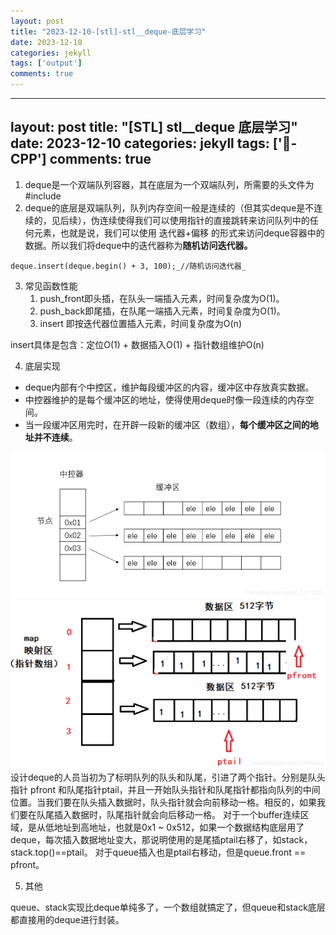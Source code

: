```yaml
---
layout: post
title: "2023-12-10-[stl]-stl__deque-底层学习"
date: 2023-12-10
categories: jekyll
tags: ['output']
comments: true
---
```


---
layout: post
title: "[STL] stl__deque 底层学习"
date: 2023-12-10
categories: jekyll
tags: ['🥁-CPP']
comments: true
---

1. deque是一个双端队列容器，其在底层为一个双端队列，所需要的头文件为#include<deque>
2. deque的底层是双端队列，队列内存空间一般是连续的（但其实deque是不连续的，见后续），伪连续使得我们可以使用指针的直接跳转来访问队列中的任何元素，也就是说，我们可以使用 迭代器+偏移 的形式来访问deque容器中的数据。所以我们将deque中的迭代器称为**随机访问迭代器。**

`deque.insert(deque.begin() + 3, 100);_//随机访问迭代器_`

3. 常见函数性能
   1. push_front即头插，在队头一端插入元素，时间复杂度为O(1)。
   2. push_back即尾插，在队尾一端插入元素，时间复杂度为O(1)。
   3. insert 即按迭代器位置插入元素，时间复杂度为O(n)

insert具体是包含：定位O(1) + 数据插入O(1) + 指针数组维护O(n)

4. 底层实现
- deque内部有个中控区，维护每段缓冲区的内容，缓冲区中存放真实数据。
- 中控器维护的是每个缓冲区的地址，使得使用deque时像一段连续的内存空间。
- 当一段缓冲区用完时，在开辟一段新的缓冲区（数组），**每个缓冲区之间的地址并不连续**。

![image.png](images/1686559214709-c03fd42b-d6b7-45e7-bec7-e7783d4d1cd0.png)
![image.png](images/1686559366927-6abb97e3-4430-4592-9568-6cfeda662886.png)
设计deque的人员当初为了标明队列的队头和队尾，引进了两个指针。分别是队头指针 pfront 和队尾指针ptail，并且一开始队头指针和队尾指针都指向队列的中间位置。当我们要在队头插入数据时，队头指针就会向前移动一格。相反的，如果我们要在队尾插入数据时，队尾指针就会向后移动一格。
对于一个buffer连续区域，是从低地址到高地址，也就是0x1 ~ 0x512，如果一个数据结构底层用了deque，每次插入数据地址变大，那说明使用的是尾插ptail右移了，如stack，stack.top()==ptail。
对于queue插入也是ptail右移动，但是queue.front == pfront。

5. 其他

queue、stack实现比deque单纯多了，一个数组就搞定了，但queue和stack底层都直接用的deque进行封装。





